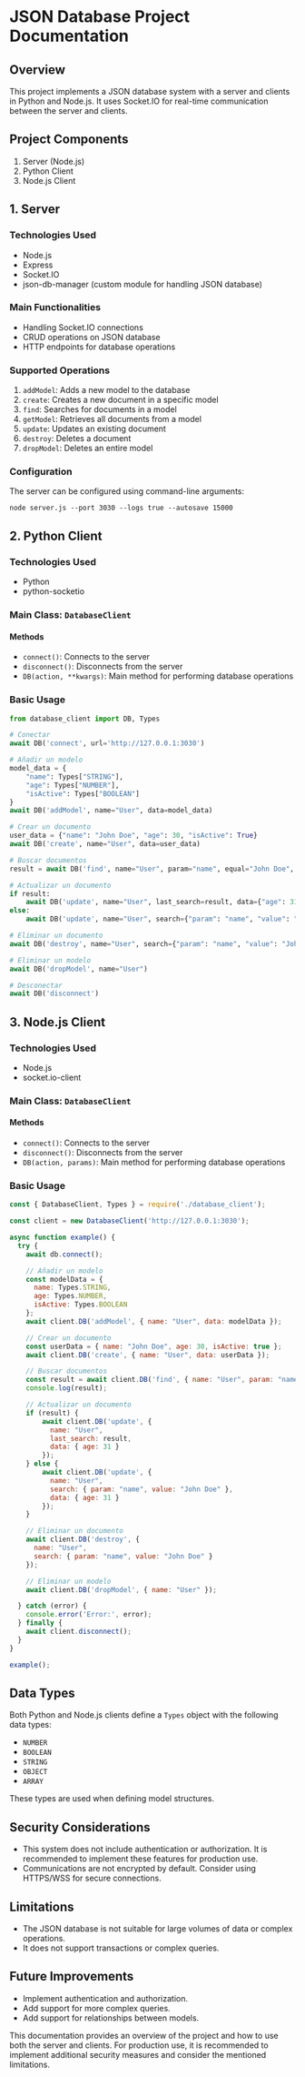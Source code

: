 # JSON Database Project Documentation

## Overview

This project implements a JSON database system with a server and clients in Python and Node.js. It uses Socket.IO for real-time communication between the server and clients.

## Project Components

1. Server (Node.js)
2. Python Client
3. Node.js Client

## 1. Server

### Technologies Used

- Node.js
- Express
- Socket.IO
- json-db-manager (custom module for handling JSON database)

### Main Functionalities

- Handling Socket.IO connections
- CRUD operations on JSON database
- HTTP endpoints for database operations

### Supported Operations

1. `addModel`: Adds a new model to the database
2. `create`: Creates a new document in a specific model
3. `find`: Searches for documents in a model
4. `getModel`: Retrieves all documents from a model
5. `update`: Updates an existing document
6. `destroy`: Deletes a document
7. `dropModel`: Deletes an entire model

### Configuration

The server can be configured using command-line arguments:

```
node server.js --port 3030 --logs true --autosave 15000
```

## 2. Python Client

### Technologies Used

- Python
- python-socketio

### Main Class: `DatabaseClient`

#### Methods

- `connect()`: Connects to the server
- `disconnect()`: Disconnects from the server
- `DB(action, **kwargs)`: Main method for performing database operations

### Basic Usage

```python
from database_client import DB, Types

# Conectar
await DB('connect', url='http://127.0.0.1:3030')

# Añadir un modelo
model_data = {
    "name": Types["STRING"],
    "age": Types["NUMBER"],
    "isActive": Types["BOOLEAN"]
}
await DB('addModel', name="User", data=model_data)

# Crear un documento
user_data = {"name": "John Doe", "age": 30, "isActive": True}
await DB('create', name="User", data=user_data)

# Buscar documentos
result = await DB('find', name="User", param="name", equal="John Doe", number=1)

# Actualizar un documento
if result:
    await DB('update', name="User", last_search=result, data={"age": 31})
else:
    await DB('update', name="User", search={"param": "name", "value": "John Doe"}, data={"age": 31})

# Eliminar un documento
await DB('destroy', name="User", search={"param": "name", "value": "John Doe"})

# Eliminar un modelo
await DB('dropModel', name="User")

# Desconectar
await DB('disconnect')
```

## 3. Node.js Client

### Technologies Used

- Node.js
- socket.io-client

### Main Class: `DatabaseClient`

#### Methods

- `connect()`: Connects to the server
- `disconnect()`: Disconnects from the server
- `DB(action, params)`: Main method for performing database operations

### Basic Usage

```javascript
const { DatabaseClient, Types } = require('./database_client');

const client = new DatabaseClient('http://127.0.0.1:3030');

async function example() {
  try {
    await db.connect();

    // Añadir un modelo
    const modelData = {
      name: Types.STRING,
      age: Types.NUMBER,
      isActive: Types.BOOLEAN
    };
    await client.DB('addModel', { name: "User", data: modelData });

    // Crear un documento
    const userData = { name: "John Doe", age: 30, isActive: true };
    await client.DB('create', { name: "User", data: userData });

    // Buscar documentos
    const result = await client.DB('find', { name: "User", param: "name", equal: "John Doe", number: 1 });
    console.log(result);

    // Actualizar un documento
    if (result) {
        await client.DB('update', { 
          name: "User", 
          last_search: result,
          data: { age: 31 } 
        });
    } else {
        await client.DB('update', { 
          name: "User", 
          search: { param: "name", value: "John Doe" }, 
          data: { age: 31 } 
        });
    }

    // Eliminar un documento
    await client.DB('destroy', { 
      name: "User", 
      search: { param: "name", value: "John Doe" } 
    });

    // Eliminar un modelo
    await client.DB('dropModel', { name: "User" });

  } catch (error) {
    console.error('Error:', error);
  } finally {
    await client.disconnect();
  }
}

example();
```

## Data Types

Both Python and Node.js clients define a `Types` object with the following data types:

- `NUMBER`
- `BOOLEAN`
- `STRING`
- `OBJECT`
- `ARRAY`

These types are used when defining model structures.

## Security Considerations

- This system does not include authentication or authorization. It is recommended to implement these features for production use.
- Communications are not encrypted by default. Consider using HTTPS/WSS for secure connections.

## Limitations

- The JSON database is not suitable for large volumes of data or complex operations.
- It does not support transactions or complex queries.

## Future Improvements

- Implement authentication and authorization.
- Add support for more complex queries.
- Add support for relationships between models.

This documentation provides an overview of the project and how to use both the server and clients. For production use, it is recommended to implement additional security measures and consider the mentioned limitations.

